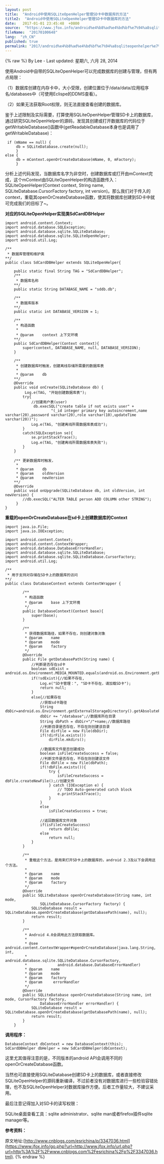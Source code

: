 ```yaml
---
layout: post
title:  "Android中使用SQLiteOpenHelper管理SD卡中数据库的方法"
title2:  "Android中使用SQLiteOpenHelper管理SD卡中数据库的方法"
date:   2017-01-01 23:45:48  +0800
source:  "https://www.jfox.info/android%e4%b8%ad%e4%bd%bf%e7%94%a8sqliteopenhelper%e7%ae%a1%e7%90%86sd%e5%8d%a1%e4%b8%ad%e6%95%b0%e6%8d%ae%e5%ba%93%e7%9a%84%e6%96%b9%e6%b3%95.html"
fileName:  "20170100648"
lang:  "zh_CN"
published: true
permalink: "2017/android%e4%b8%ad%e4%bd%bf%e7%94%a8sqliteopenhelper%e7%ae%a1%e7%90%86sd%e5%8d%a1%e4%b8%ad%e6%95%b0%e6%8d%ae%e5%ba%93%e7%9a%84%e6%96%b9%e6%b3%95.html"
---
```

{% raw %}
By Lee - Last updated: 星期六, 六月 28, 2014

使用Android中自带的SQLiteOpenHelper可以完成数据库的创建与管理，但有两点局限：

（1）数据库创建在内存卡中，大小受限，创建位置位于/data/data/应用程序名/databases中（可使用Eclispe的DDMS查看）。

（2）如果无法获取Root权限，则无法直接查看创建的数据库。

鉴于上述限制及实际需要，打算使用SQLiteOpenHelper管理SD卡上的数据库，通过研究SQLiteOpenHelper的源码，发现其创建或打开数据库的代码位于getWritableDatabase()函数中(getReadableDatabase本身也是调用了getWritableDatabase)：

     if (mName == null) {
         db = SQLiteDatabase.create(null);
         } 
    else {
         db = mContext.openOrCreateDatabase(mName, 0, mFactory);
         }

 分析上述代码发现，当数据库名字为非空时，创建数据库或打开由mContext完成，这个mContext由SQLiteOpenHelper的构造函数传入：SQLiteOpenHelper(Context context, String name, SQLiteDatabase.CursorFactory factory, int version)。那么我们对于传入的context，重载其openOrCreateDatabase函数，使其将数据库创建到SD卡中就可完成我们的目标了~。

**对应的SQLiteOpenHelper实现类SdCardDBHelper**

    import android.content.Context;
    import android.database.SQLException;
    import android.database.sqlite.SQLiteDatabase;
    import android.database.sqlite.SQLiteOpenHelper;
    import android.util.Log;
    
    /**
     * 数据库管理和维护类
    **/
    public class SdCardDBHelper extends SQLiteOpenHelper{
        
        public static final String TAG = "SdCardDBHelper";
        /**
         * 数据库名称
        **/
        public static String DATABASE_NAME = "sddb.db";
        
        /**
         * 数据库版本
        **/
        public static int DATABASE_VERSION = 1;
            
        /**
         * 构造函数
         * 
         * @param    context 上下文环境
        **/
        public SdCardDBHelper(Context context){
            super(context, DATABASE_NAME, null, DATABASE_VERSION);
        }    
         
        /**
         * 创建数据库时触发，创建离线存储所需要的数据库表
         *
         * @param    db
        **/
        @Override
        public void onCreate(SQLiteDatabase db) {
             Log.e(TAG, "开始创建数据库表");
            try{
                //创建用户表(user)
                 db.execSQL("create table if not exists user" +
                         "(_id integer primary key autoincrement,name varchar(20),password varchar(20),role varchar(10),updateTime varchar(20))");
                Log.e(TAG, "创建离线所需数据库表成功");
            }
            catch(SQLException se){
                se.printStackTrace();
                Log.e(TAG, "创建离线所需数据库表失败");
            }        
        }
        
        /** 更新数据库时触发，
         *
         * @param    db
         * @param    oldVersion
         * @param    newVersion
        **/
        @Override
        public void onUpgrade(SQLiteDatabase db, int oldVersion, int newVersion) {
            //db.execSQL("ALTER TABLE person ADD COLUMN other STRING");  
         }
    }

**重载的openOrCreateDatabase在sd卡上创建数据库的Context**

    import java.io.File;
    import java.io.IOException;
    
    import android.content.Context;
    import android.content.ContextWrapper;
    import android.database.DatabaseErrorHandler;
    import android.database.sqlite.SQLiteDatabase;
    import android.database.sqlite.SQLiteDatabase.CursorFactory;
    import android.util.Log;
    
    /**
     * 用于支持对存储在SD卡上的数据库的访问
    **/
    public class DatabaseContext extends ContextWrapper {        
               
            /**
             * 构造函数
             * @param    base 上下文环境
             */
            public DatabaseContext(Context base){
                super(base);
            }
         
            /**
             * 获得数据库路径，如果不存在，则创建对象对象
             * @param    name
             * @param    mode
             * @param    factory
             */
            @Override
            public File getDatabasePath(String name) {
                //判断是否存在sd卡
                boolean sdExist = android.os.Environment.MEDIA_MOUNTED.equals(android.os.Environment.getExternalStorageState());
                if(!sdExist){//如果不存在,
                    Log.e("SD卡管理：", "SD卡不存在，请加载SD卡");
                    return null;
                } 
                else{//如果存在
                    //获取sd卡路径
                    String dbDir=android.os.Environment.getExternalStorageDirectory().getAbsolutePath();
                    dbDir += "/database";//数据库所在目录
                    String dbPath = dbDir+"/"+name;//数据库路径
                    //判断目录是否存在，不存在则创建该目录
                    File dirFile = new File(dbDir);
                    if(!dirFile.exists())
                        dirFile.mkdirs();
                    
                    //数据库文件是否创建成功
                    boolean isFileCreateSuccess = false; 
                    //判断文件是否存在，不存在则创建该文件
                    File dbFile = new File(dbPath);
                    if(!dbFile.exists()){
                        try {                    
                            isFileCreateSuccess = dbFile.createNewFile();//创建文件
                        } catch (IOException e) {
                            // TODO Auto-generated catch block
                            e.printStackTrace();
                        }
                    }
                    else     
                        isFileCreateSuccess = true;
                    
                    //返回数据库文件对象
                    if(isFileCreateSuccess)
                        return dbFile;
                    else 
                        return null;
                }
            }
         
            /**
             * 重载这个方法，是用来打开SD卡上的数据库的，android 2.3及以下会调用这个方法。
             * 
             * @param    name
             * @param    mode
             * @param    factory
             */
            @Override
            public SQLiteDatabase openOrCreateDatabase(String name, int mode, 
                    SQLiteDatabase.CursorFactory factory) {
                SQLiteDatabase result = SQLiteDatabase.openOrCreateDatabase(getDatabasePath(name), null);
                return result;
            }
            
            /**
             * Android 4.0会调用此方法获取数据库。
             * 
             * @see android.content.ContextWrapper#openOrCreateDatabase(java.lang.String, int, 
             *              android.database.sqlite.SQLiteDatabase.CursorFactory,
             *              android.database.DatabaseErrorHandler)
             * @param    name
             * @param    mode
             * @param    factory
             * @param     errorHandler
             */
            @Override
            public SQLiteDatabase openOrCreateDatabase(String name, int mode, CursorFactory factory,
                    DatabaseErrorHandler errorHandler) {
                SQLiteDatabase result = SQLiteDatabase.openOrCreateDatabase(getDatabasePath(name), null);
                return result;
            }
        } 

 **调用程序：**

    DatabaseContext dbContext = new DatabaseContext(this);
    SdCardDBHelper dbHelper = new SdCardDBHelper(dbContext);

这里尤其值得注意的是，不同版本的android API会调用不同的openOrCreateDatabase函数。

当然也可直接使用SQLiteDatabase创建SD卡上的数据库，或者直接修改SQLiteOpenHelper的源码重新编译，不过前者没有对数据库进行一些检验容错处理，也不及SQLiteOpenHelper对数据库操作方便。后者工作量较大，不建议采用。

最后注意记得加入对SD卡的读写权限：

SQLite桌面查看工具：sqlite administrator、sqlite man或者firefox插件sqlite manager等。

**参考资料：**

原文地址:[http://www.cnblogs.com/esrichina/p/3347036.html](https://www.jfox.info/go.php?url=http://www.jfox.info/url.php?url=http%3A%2F%2Fwww.cnblogs.com%2Fesrichina%2Fp%2F3347036.html).
{% endraw %}